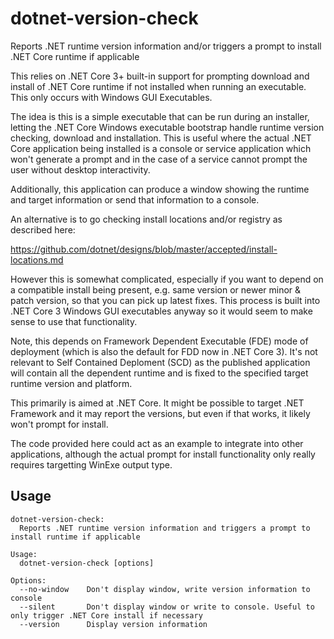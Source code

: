 # dotnet-version-check
Reports .NET runtime version information and/or triggers a prompt to install .NET Core runtime if applicable


This relies on .NET Core 3+ built-in support for prompting download and install of .NET Core runtime if not installed when running an executable. This only occurs with Windows GUI Executables.

The idea is this is a simple executable that can be run during an installer, letting the .NET Core Windows executable bootstrap handle runtime version checking, download and installation. This is useful where the actual .NET Core application being installed is a console or service application which won't generate a prompt and in the case of a service cannot prompt the user without desktop interactivity.

Additionally, this application can produce a window showing the runtime and target information or send that information to a console.

An alternative is to go checking install locations and/or registry as described here:

https://github.com/dotnet/designs/blob/master/accepted/install-locations.md

However this is somewhat complicated, especially if you want to depend on a compatible install being present, e.g. same version or newer minor & patch version, so that you can pick up latest fixes. This process is built into .NET Core 3 Windows GUI executables anyway so it would seem to make sense to use that functionality.

Note, this depends on Framework Dependent Executable (FDE) mode of deployment (which is also the default for FDD now in .NET Core 3). It's not relevant to Self Contained Deploment (SCD) as the published application will contain all the dependent runtime and is fixed to the specified target runtime version and platform.

This primarily is aimed at .NET Core. It might be possible to target .NET Framework and it may report the versions, but even if that works, it likely won't prompt for install.

The code provided here could act as an example to integrate into other applications, although the actual prompt for install functionality only really requires targetting WinExe output type.

## Usage

```
dotnet-version-check:
  Reports .NET runtime version information and triggers a prompt to install runtime if applicable

Usage:
  dotnet-version-check [options]

Options:
  --no-window    Don't display window, write version information to console
  --silent       Don't display window or write to console. Useful to only trigger .NET Core install if necessary
  --version      Display version information
```
